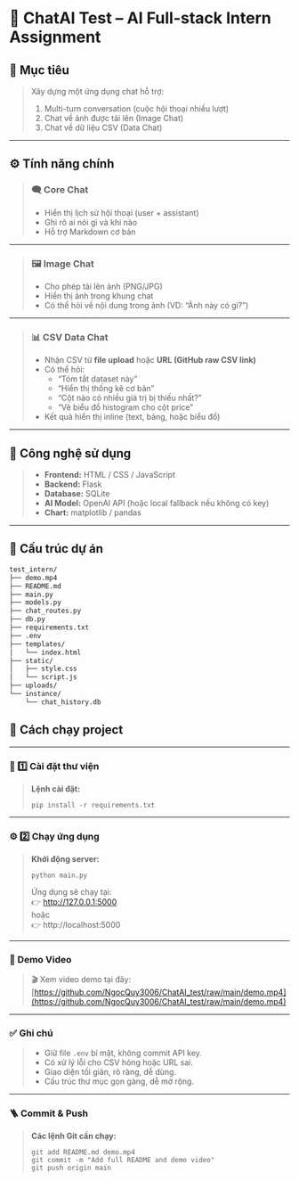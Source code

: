 # 💬 ChatAI Test – AI Full-stack Intern Assignment

## 🎯 Mục tiêu
> Xây dựng một ứng dụng chat hỗ trợ:
> 1. Multi-turn conversation (cuộc hội thoại nhiều lượt)
> 2. Chat về ảnh được tải lên (Image Chat)
> 3. Chat về dữ liệu CSV (Data Chat)

---

## ⚙️ Tính năng chính

> ### 🗨️ Core Chat
> - Hiển thị lịch sử hội thoại (user + assistant)
> - Ghi rõ ai nói gì và khi nào
> - Hỗ trợ Markdown cơ bản

---

> ### 🖼️ Image Chat
> - Cho phép tải lên ảnh (PNG/JPG)
> - Hiển thị ảnh trong khung chat
> - Có thể hỏi về nội dung trong ảnh (VD: “Ảnh này có gì?”)

---

> ### 📊 CSV Data Chat
> - Nhận CSV từ **file upload** hoặc **URL (GitHub raw CSV link)**
> - Có thể hỏi:
>   - “Tóm tắt dataset này”
>   - “Hiển thị thống kê cơ bản”
>   - “Cột nào có nhiều giá trị bị thiếu nhất?”
>   - “Vẽ biểu đồ histogram cho cột price”
> - Kết quả hiển thị inline (text, bảng, hoặc biểu đồ)

---

## 🧩 Công nghệ sử dụng
> - **Frontend:** HTML / CSS / JavaScript  
> - **Backend:** Flask  
> - **Database:** SQLite  
> - **AI Model:** OpenAI API (hoặc local fallback nếu không có key)  
> - **Chart:** matplotlib / pandas  

---

## 📁 Cấu trúc dự án
```bash
test_intern/
├── demo.mp4
├── README.md
├── main.py
├── models.py
├── chat_routes.py
├── db.py
├── requirements.txt
├── .env
├── templates/
│   └── index.html
├── static/
│   ├── style.css
│   └── script.js
├── uploads/
└── instance/
    └── chat_history.db
```
## 🚀 Cách chạy project

---

### 🧩 1️⃣ Cài đặt thư viện
> **Lệnh cài đặt:**
> ```
> pip install -r requirements.txt
> ```

---

### ⚙️ 2️⃣ Chạy ứng dụng
> **Khởi động server:**
> ```
> python main.py
> ```
> Ứng dụng sẽ chạy tại:  
> 👉 http://127.0.0.1:5000  
> hoặc  
> 👉 http://localhost:5000  

---

### 🎥 Demo Video
> 🎬 Xem video demo tại đây:  
> [https://github.com/NgocQuy3006/ChatAI_test/raw/main/demo.mp4](https://github.com/NgocQuy3006/ChatAI_test/raw/main/demo.mp4)

---

### ✅ Ghi chú
> - Giữ file `.env` bí mật, không commit API key.  
> - Có xử lý lỗi cho CSV hỏng hoặc URL sai.  
> - Giao diện tối giản, rõ ràng, dễ dùng.  
> - Cấu trúc thư mục gọn gàng, dễ mở rộng.  

---

### 🪜 Commit & Push
> **Các lệnh Git cần chạy:**
> ```
> git add README.md demo.mp4
> git commit -m "Add full README and demo video"
> git push origin main
> ```

